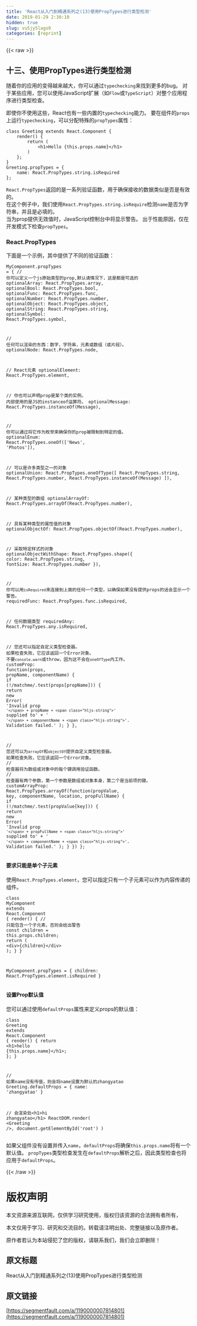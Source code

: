 ```yaml
---
title: 'React从入门到精通系列之(13)使用PropTypes进行类型检测' 
date: 2019-01-29 2:30:10
hidden: true
slug: vu5jy5lago9
categories: [reprint]
---
```


{{< raw >}}

                    
<h2 id="articleHeader0">十三、使用PropTypes进行类型检测</h2>
<p>随着你的应用的变得越来越大，你可以通过<code>typechecking</code>来找到更多的bug。 对于某些应用，您可以使用JavaScript扩展（如<code>Flow</code>或<code>TypeScript</code>）对整个应用程序进行类型检查。 </p>
<p>即使你不使用这些，React也有一些内置的<code>typechecking</code>能力。 要在组件的<code>props</code>上运行<code>typechecking</code>，可以分配特殊的<code>propTypes</code>属性：</p>
<div class="widget-codetool" style="display:none;">
      <div class="widget-codetool--inner">
      <span class="selectCode code-tool" data-toggle="tooltip" data-placement="top" title="" data-original-title="全选"></span>
      <span type="button" class="copyCode code-tool" data-toggle="tooltip" data-placement="top" data-clipboard-text="class Greeting extends React.Component {
    render() {
        return (
            <h1>Hello {this.props.name}</h1>
        )
    };
}
Greeting.propTypes = {
    name: React.PropTypes.string.isRequired
};" title="" data-original-title="复制"></span>
      <span type="button" class="saveToNote code-tool" data-toggle="tooltip" data-placement="top" title="" data-original-title="放进笔记"></span>
      </div>
      </div><pre class="javascript hljs"><code class="javascript"><span class="hljs-class"><span class="hljs-keyword">class</span> <span class="hljs-title">Greeting</span> <span class="hljs-keyword">extends</span> <span class="hljs-title">React</span>.<span class="hljs-title">Component</span> </span>{
    render() {
        <span class="hljs-keyword">return</span> (
            <span class="xml"><span class="hljs-tag">&lt;<span class="hljs-name">h1</span>&gt;</span>Hello {this.props.name}<span class="hljs-tag">&lt;/<span class="hljs-name">h1</span>&gt;</span></span>
        )
    };
}
Greeting.propTypes = {
    <span class="hljs-attr">name</span>: React.PropTypes.string.isRequired
};</code></pre>
<p><code>React.PropTypes</code>返回的是一系列验证函数，用于确保接收的数据类似是否是有效的。 <br>在这个例子中，我们使用<code>React.PropTypes.string.isRequire</code>检测<code>name</code>是否为字符串，并且是必填的。 <br>当为prop提供无效值时，JavaScript控制台中将显示警告。 出于性能原因，仅在开发模式下检查<code>propTypes</code>。</p>
<h3 id="articleHeader1">React.PropTypes</h3>
<p>下面是一个示例，其中提供了不同的验证函数：</p>
<div class="widget-codetool" style="display:none;">
      <div class="widget-codetool--inner">
      <span class="selectCode code-tool" data-toggle="tooltip" data-placement="top" title="" data-original-title="全选"></span>
      <span type="button" class="copyCode code-tool" data-toggle="tooltip" data-placement="top" data-clipboard-text="MyComponent.propTypes = {
  // 你可以定义一个js原始类型的prop,默认请情况下，这是都是可选的
  optionalArray: React.PropTypes.array,
  optionalBool: React.PropTypes.bool,
  optionalFunc: React.PropTypes.func,
  optionalNumber: React.PropTypes.number,
  optionalObject: React.PropTypes.object,
  optionalString: React.PropTypes.string,
  optionalSymbol: React.PropTypes.symbol,

  // 任何可以渲染的东西：数字，字符串，元素或数组（或片段）。
  optionalNode: React.PropTypes.node,

  // React元素
  optionalElement: React.PropTypes.element,

  // 你也可以声明prop是某个类的实例。 内部使用的是JS的instanceof运算符。
  optionalMessage: React.PropTypes.instanceOf(Message),

  // 你可以通过将它作为枚举来确保你的prop被限制到特定的值。
  optionalEnum: React.PropTypes.oneOf(['News', 'Photos']),

  // 可以是许多类型之一的对象
  optionalUnion: React.PropTypes.oneOfType([
    React.PropTypes.string,
    React.PropTypes.number,
    React.PropTypes.instanceOf(Message)
  ]),

  // 某种类型的数组
  optionalArrayOf: React.PropTypes.arrayOf(React.PropTypes.number),

  // 具有某种类型的属性值的对象
  optionalObjectOf: React.PropTypes.objectOf(React.PropTypes.number),

  // 采取特定样式的对象
  optionalObjectWithShape: React.PropTypes.shape({
    color: React.PropTypes.string,
    fontSize: React.PropTypes.number
  }),

  // 你可以用`isRequired`来连接到上面的任何一个类型，以确保如果没有提供props的话会显示一个警告。
  requiredFunc: React.PropTypes.func.isRequired,

  // 任何数据类型
  requiredAny: React.PropTypes.any.isRequired,

  // 您还可以指定自定义类型检查器。 如果检查失败，它应该返回一个Error对象。 不要`console.warn`或throw，因为这不会在`oneOfType`内工作。
  customProp: function(props, propName, componentName) {
    if (!/matchme/.test(props[propName])) {
      return new Error(
        'Invalid prop `' + propName + '` supplied to' +
        ' `' + componentName + '`. Validation failed.'
      );
    }
  },

  // 您还可以为`arrayOf`和`objectOf`提供自定义类型检查器。 如果检查失败，它应该返回一个Error对象。 
  // 检查器将为数组或对象中的每个键调用验证函数。 
  // 检查器有两个参数，第一个参数是数组或对象本身，第二个是当前项的键。
  customArrayProp: React.PropTypes.arrayOf(function(propValue, key, componentName, location, propFullName) {
    if (!/matchme/.test(propValue[key])) {
      return new Error(
        'Invalid prop `' + propFullName + '` supplied to' +
        ' `' + componentName + '`. Validation failed.'
      );
    }
  })
};" title="" data-original-title="复制"></span>
      <span type="button" class="saveToNote code-tool" data-toggle="tooltip" data-placement="top" title="" data-original-title="放进笔记"></span>
      </div>
      </div><pre class="javascript hljs"><code class="javascript">MyComponent.propTypes = {
  <span class="hljs-comment">// 你可以定义一个js原始类型的prop,默认请情况下，这是都是可选的</span>
  optionalArray: React.PropTypes.array,
  <span class="hljs-attr">optionalBool</span>: React.PropTypes.bool,
  <span class="hljs-attr">optionalFunc</span>: React.PropTypes.func,
  <span class="hljs-attr">optionalNumber</span>: React.PropTypes.number,
  <span class="hljs-attr">optionalObject</span>: React.PropTypes.object,
  <span class="hljs-attr">optionalString</span>: React.PropTypes.string,
  <span class="hljs-attr">optionalSymbol</span>: React.PropTypes.symbol,

  <span class="hljs-comment">// 任何可以渲染的东西：数字，字符串，元素或数组（或片段）。</span>
  optionalNode: React.PropTypes.node,

  <span class="hljs-comment">// React元素</span>
  optionalElement: React.PropTypes.element,

  <span class="hljs-comment">// 你也可以声明prop是某个类的实例。 内部使用的是JS的instanceof运算符。</span>
  optionalMessage: React.PropTypes.instanceOf(Message),

  <span class="hljs-comment">// 你可以通过将它作为枚举来确保你的prop被限制到特定的值。</span>
  optionalEnum: React.PropTypes.oneOf([<span class="hljs-string">'News'</span>, <span class="hljs-string">'Photos'</span>]),

  <span class="hljs-comment">// 可以是许多类型之一的对象</span>
  optionalUnion: React.PropTypes.oneOfType([
    React.PropTypes.string,
    React.PropTypes.number,
    React.PropTypes.instanceOf(Message)
  ]),

  <span class="hljs-comment">// 某种类型的数组</span>
  optionalArrayOf: React.PropTypes.arrayOf(React.PropTypes.number),

  <span class="hljs-comment">// 具有某种类型的属性值的对象</span>
  optionalObjectOf: React.PropTypes.objectOf(React.PropTypes.number),

  <span class="hljs-comment">// 采取特定样式的对象</span>
  optionalObjectWithShape: React.PropTypes.shape({
    <span class="hljs-attr">color</span>: React.PropTypes.string,
    <span class="hljs-attr">fontSize</span>: React.PropTypes.number
  }),

  <span class="hljs-comment">// 你可以用`isRequired`来连接到上面的任何一个类型，以确保如果没有提供props的话会显示一个警告。</span>
  requiredFunc: React.PropTypes.func.isRequired,

  <span class="hljs-comment">// 任何数据类型</span>
  requiredAny: React.PropTypes.any.isRequired,

  <span class="hljs-comment">// 您还可以指定自定义类型检查器。 如果检查失败，它应该返回一个Error对象。 不要`console.warn`或throw，因为这不会在`oneOfType`内工作。</span>
  customProp: <span class="hljs-function"><span class="hljs-keyword">function</span>(<span class="hljs-params">props, propName, componentName</span>) </span>{
    <span class="hljs-keyword">if</span> (!<span class="hljs-regexp">/matchme/</span>.test(props[propName])) {
      <span class="hljs-keyword">return</span> <span class="hljs-keyword">new</span> <span class="hljs-built_in">Error</span>(
        <span class="hljs-string">'Invalid prop `'</span> + propName + <span class="hljs-string">'` supplied to'</span> +
        <span class="hljs-string">' `'</span> + componentName + <span class="hljs-string">'`. Validation failed.'</span>
      );
    }
  },

  <span class="hljs-comment">// 您还可以为`arrayOf`和`objectOf`提供自定义类型检查器。 如果检查失败，它应该返回一个Error对象。 </span>
  <span class="hljs-comment">// 检查器将为数组或对象中的每个键调用验证函数。 </span>
  <span class="hljs-comment">// 检查器有两个参数，第一个参数是数组或对象本身，第二个是当前项的键。</span>
  customArrayProp: React.PropTypes.arrayOf(<span class="hljs-function"><span class="hljs-keyword">function</span>(<span class="hljs-params">propValue, key, componentName, location, propFullName</span>) </span>{
    <span class="hljs-keyword">if</span> (!<span class="hljs-regexp">/matchme/</span>.test(propValue[key])) {
      <span class="hljs-keyword">return</span> <span class="hljs-keyword">new</span> <span class="hljs-built_in">Error</span>(
        <span class="hljs-string">'Invalid prop `'</span> + propFullName + <span class="hljs-string">'` supplied to'</span> +
        <span class="hljs-string">' `'</span> + componentName + <span class="hljs-string">'`. Validation failed.'</span>
      );
    }
  })
};</code></pre>
<h4>要求只能是单个子元素</h4>
<p>使用<code>React.PropTypes.element</code>，您可以指定只有一个子元素可以作为内容传递的组件。</p>
<div class="widget-codetool" style="display:none;">
      <div class="widget-codetool--inner">
      <span class="selectCode code-tool" data-toggle="tooltip" data-placement="top" title="" data-original-title="全选"></span>
      <span type="button" class="copyCode code-tool" data-toggle="tooltip" data-placement="top" data-clipboard-text="class MyComponent extends React.Component {
    render() {
        // 只能包含一个子元素，否则会给出警告
        const children = this.props.children;
        return (
            <div>{children}</div>
        );
    }
}

MyComponent.propTypes = {
    children: React.PropTypes.element.isRequired
}" title="" data-original-title="复制"></span>
      <span type="button" class="saveToNote code-tool" data-toggle="tooltip" data-placement="top" title="" data-original-title="放进笔记"></span>
      </div>
      </div><pre class="javascript hljs"><code class="javascript"><span class="hljs-class"><span class="hljs-keyword">class</span> <span class="hljs-title">MyComponent</span> <span class="hljs-keyword">extends</span> <span class="hljs-title">React</span>.<span class="hljs-title">Component</span> </span>{
    render() {
        <span class="hljs-comment">// 只能包含一个子元素，否则会给出警告</span>
        <span class="hljs-keyword">const</span> children = <span class="hljs-keyword">this</span>.props.children;
        <span class="hljs-keyword">return</span> (
            <span class="xml"><span class="hljs-tag">&lt;<span class="hljs-name">div</span>&gt;</span>{children}<span class="hljs-tag">&lt;/<span class="hljs-name">div</span>&gt;</span></span>
        );
    }
}

MyComponent.propTypes = {
    <span class="hljs-attr">children</span>: React.PropTypes.element.isRequired
}</code></pre>
<h4>设置Prop默认值</h4>
<p>您可以通过使用<code>defaultProps</code>属性来定义props的默认值：</p>
<div class="widget-codetool" style="display:none;">
      <div class="widget-codetool--inner">
      <span class="selectCode code-tool" data-toggle="tooltip" data-placement="top" title="" data-original-title="全选"></span>
      <span type="button" class="copyCode code-tool" data-toggle="tooltip" data-placement="top" data-clipboard-text="class Greeting extends React.Component {
    render() {
        return <h1>hello {this.props.name}</h1>;
    };
}

// 如果name没有传值，则会将name设置为默认的zhangyatao
Greeting.defaultProps = {
    name: 'zhangyatao'
}

// 会渲染处<h1>hi zhangyatao</h1>
ReactDOM.render(
    <Greeting />,
    document.getElementById('root')
)" title="" data-original-title="复制"></span>
      <span type="button" class="saveToNote code-tool" data-toggle="tooltip" data-placement="top" title="" data-original-title="放进笔记"></span>
      </div>
      </div><pre class="javascript hljs"><code class="javascript"><span class="hljs-class"><span class="hljs-keyword">class</span> <span class="hljs-title">Greeting</span> <span class="hljs-keyword">extends</span> <span class="hljs-title">React</span>.<span class="hljs-title">Component</span> </span>{
    render() {
        <span class="hljs-keyword">return</span> <span class="xml"><span class="hljs-tag">&lt;<span class="hljs-name">h1</span>&gt;</span>hello {this.props.name}<span class="hljs-tag">&lt;/<span class="hljs-name">h1</span>&gt;</span></span>;
    };
}

<span class="hljs-comment">// 如果name没有传值，则会将name设置为默认的zhangyatao</span>
Greeting.defaultProps = {
    <span class="hljs-attr">name</span>: <span class="hljs-string">'zhangyatao'</span>
}

<span class="hljs-comment">// 会渲染处&lt;h1&gt;hi zhangyatao&lt;/h1&gt;</span>
ReactDOM.render(
    <span class="xml"><span class="hljs-tag">&lt;<span class="hljs-name">Greeting</span> /&gt;</span>,
    document.getElementById('root')
)</span></code></pre>
<p>如果父组件没有设置并传入<code>name</code>，<code>defaultProps</code>将确保<code>this.props.name</code>将有一个默认值。 <code>propTypes</code>类型检查发生在<code>defaultProps</code>解析之后，因此类型检查也将应用于<code>defaultProps</code>。</p>

                
{{< /raw >}}

# 版权声明
本文资源来源互联网，仅供学习研究使用，版权归该资源的合法拥有者所有，

本文仅用于学习、研究和交流目的。转载请注明出处、完整链接以及原作者。

原作者若认为本站侵犯了您的版权，请联系我们，我们会立即删除！

## 原文标题
React从入门到精通系列之(13)使用PropTypes进行类型检测

## 原文链接
[https://segmentfault.com/a/1190000007814801](https://segmentfault.com/a/1190000007814801)

